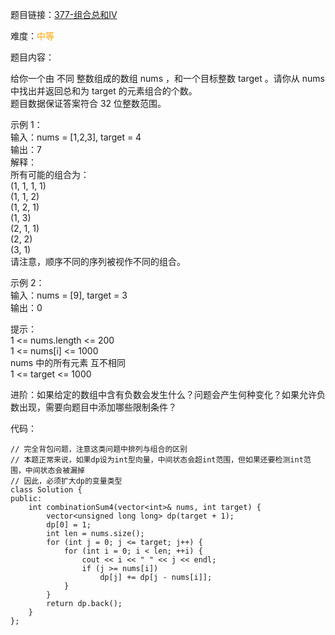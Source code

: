 题目链接：[377-组合总和IV](https://leetcode-cn.com/problems/combination-sum-iv/)

难度：<font color="Orange">中等</font>

题目内容：

给你一个由 不同 整数组成的数组 nums ，和一个目标整数 target 。请你从 nums 中找出并返回总和为 target 的元素组合的个数。<br>
题目数据保证答案符合 32 位整数范围。

示例 1：<br>
输入：nums = [1,2,3], target = 4<br>
输出：7<br>
解释：<br>
所有可能的组合为：<br>
(1, 1, 1, 1)<br>
(1, 1, 2)<br>
(1, 2, 1)<br>
(1, 3)<br>
(2, 1, 1)<br>
(2, 2)<br>
(3, 1)<br>
请注意，顺序不同的序列被视作不同的组合。

示例 2：<br>
输入：nums = [9], target = 3<br>
输出：0

提示：<br>
1 <= nums.length <= 200<br>
1 <= nums[i] <= 1000<br>
nums 中的所有元素 互不相同<br>
1 <= target <= 1000

进阶：如果给定的数组中含有负数会发生什么？问题会产生何种变化？如果允许负数出现，需要向题目中添加哪些限制条件？


代码：
```
// 完全背包问题，注意这类问题中排列与组合的区别
// 本题正常来说，如果dp设为int型向量，中间状态会超int范围，但如果还要检测int范围，中间状态会被漏掉
// 因此，必须扩大dp的变量类型
class Solution {
public:
    int combinationSum4(vector<int>& nums, int target) {
        vector<unsigned long long> dp(target + 1);
        dp[0] = 1;
        int len = nums.size();
        for (int j = 0; j <= target; j++) {
            for (int i = 0; i < len; ++i) {
                cout << i << " " << j << endl;
                if (j >= nums[i])
                    dp[j] += dp[j - nums[i]];
            }
        }
        return dp.back();
    }
};
```